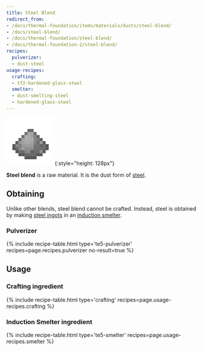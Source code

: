 ```yaml
---
title: Steel Blend
redirect_from:
- /docs/thermal-foundation/items/materials/dusts/steel-blend/
- /docs/steel-blend/
- /docs/thermal-foundation/steel-blend/
- /docs/thermal-foundation-2/steel-blend/
recipes:
  pulverizer:
  - dust-steel
usage-recipes:
  crafting:
  - tf2-hardened-glass-steel
  smelter:
  - dust-smelting-steel
  - hardened-glass-steel
---
```


![Steel blend](/assets/images/thermal-foundation-2/dust-steel.png){:style="height: 128px"}


**Steel blend** is a raw material. It is the dust form of
[steel](/docs/1.12/thermal-foundation-2/steel-ingot/).


Obtaining
---------

Unlike other blends, steel blend cannot be crafted. Instead, steel is obtained
by making [steel ingots](/docs/1.12/thermal-foundation-2/steel-ingot/) in an [induction
smelter](/docs/1.12/thermal-expansion-5/induction-smelter/).

### Pulverizer
{% include recipe-table.html type='te5-pulverizer' recipes=page.recipes.pulverizer no-result=true %}


Usage
-----

### Crafting ingredient
{% include recipe-table.html type='crafting' recipes=page.usage-recipes.crafting %}

### Induction Smelter ingredient
{% include recipe-table.html type='te5-smelter' recipes=page.usage-recipes.smelter %}
